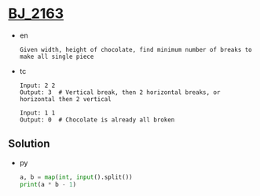 # [BJ_2163](https://acmicpc.net/problem/2163)

* en

  ```en
  Given width, height of chocolate, find minimum number of breaks to make all single piece
  ```

* tc

  ```tc
  Input: 2 2
  Output: 3  # Vertical break, then 2 horizontal breaks, or horizontal then 2 vertical

  Input: 1 1
  Output: 0  # Chocolate is already all broken
  ```

## Solution

* py

  ```py
  a, b = map(int, input().split())
  print(a * b - 1)
  ```
